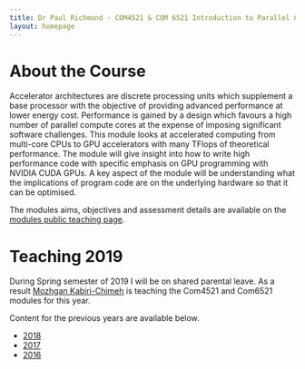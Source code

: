 ```yaml
---
title: Dr Paul Richmond - COM4521 & COM 6521 Introduction to Parallel Computing with GPUs
layout: homepage
---
```


# About the Course

Accelerator architectures are discrete processing units which supplement a base processor with the objective of providing advanced performance at lower energy cost. Performance is gained by a design which favours a high number of parallel compute cores at the expense of imposing significant software challenges. This module looks at accelerated computing from multi-core CPUs to GPU accelerators with many TFlops of theoretical performance. The module will give insight into how to write high performance code with specific emphasis on GPU programming with NVIDIA CUDA GPUs. A key aspect of the module will be understanding what the implications of program code are on the underlying hardware so that it can be optimised.
 
The modules aims, objectives and assessment details are available on the [modules public teaching page](http://www.dcs.shef.ac.uk/intranet/teaching/public/modules/level4/com4521.html).

# Teaching 2019

During Spring semester of 2019 I will be on shared parental leave. As a result [Mozhgan Kabiri-Chimeh](http://mkchimeh.staff.shef.ac.uk/) is teaching the Com4521 and Com6521 modules for this year.

Content for the previous years are available below.

* [2018](./index_2018)
* [2017](./index_2017)
* [2016](./index_2016)
